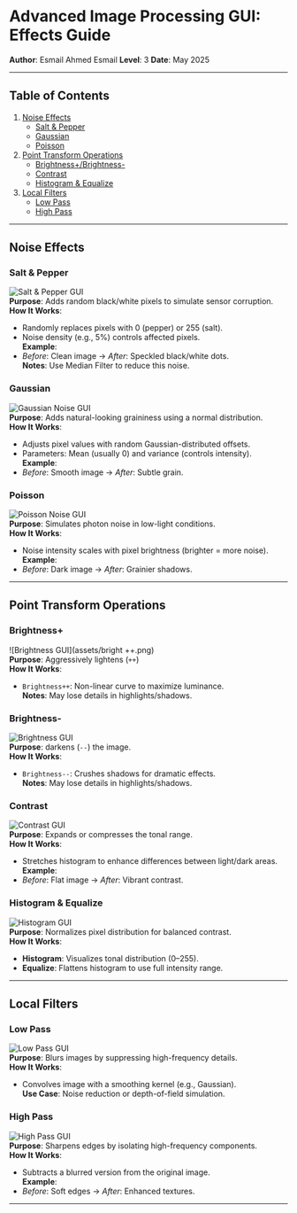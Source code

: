 # Advanced Image Processing GUI: Effects Guide

**Author**: Esmail Ahmed Esmail 
**Level**: 3
**Date**: May 2025  

---

## Table of Contents
1. [Noise Effects](#noise-effects)
   - [Salt & Pepper](#salt--pepper)
   - [Gaussian](#gaussian)
   - [Poisson](#poisson)
2. [Point Transform Operations](#point-transform-operations)
   - [Brightness+/Brightness-](#brightnessbrightness-)
   - [Contrast](#contrast)
   - [Histogram & Equalize](#histogram--equalize)
3. [Local Filters](#local-filters)
   - [Low Pass](#low-pass)
   - [High Pass](#high-pass)

---

## Noise Effects

### Salt & Pepper
![Salt & Pepper GUI](assets/salt&pepper.png)  
**Purpose**: Adds random black/white pixels to simulate sensor corruption.  
**How It Works**:  
- Randomly replaces pixels with 0 (pepper) or 255 (salt).  
- Noise density (e.g., 5%) controls affected pixels.  
**Example**:  
- *Before*: Clean image → *After*: Speckled black/white dots.  
**Notes**: Use Median Filter to reduce this noise.  

### Gaussian
![Gaussian Noise GUI](assets/gaussin.png)  
**Purpose**: Adds natural-looking graininess using a normal distribution.  
**How It Works**:  
- Adjusts pixel values with random Gaussian-distributed offsets.  
- Parameters: Mean (usually 0) and variance (controls intensity).  
**Example**:  
- *Before*: Smooth image → *After*: Subtle grain.  

### Poisson
![Poisson Noise GUI](assets/possision.png)  
**Purpose**: Simulates photon noise in low-light conditions.  
**How It Works**:  
- Noise intensity scales with pixel brightness (brighter = more noise).  
**Example**:  
- *Before*: Dark image → *After*: Grainier shadows.  

---

## Point Transform Operations

### Brightness+
![Brightness GUI](assets/bright ++.png)  
**Purpose**: Aggressively lightens (`++`)   
**How It Works**:  
- `Brightness++`: Non-linear curve to maximize luminance.   
**Notes**: May lose details in highlights/shadows.  

### Brightness-
![Brightness GUI](assets/bright--.png)  
**Purpose**: darkens (`--`) the image.  
**How It Works**:   
- `Brightness--`: Crushes shadows for dramatic effects.  
**Notes**: May lose details in highlights/shadows.  

### Contrast
![Contrast GUI](assets/contrast.png)  
**Purpose**: Expands or compresses the tonal range.  
**How It Works**:  
- Stretches histogram to enhance differences between light/dark areas.  
**Example**:  
- *Before*: Flat image → *After*: Vibrant contrast.  

### Histogram & Equalize
![Histogram GUI](assets/histogram.png)  
**Purpose**: Normalizes pixel distribution for balanced contrast.  
**How It Works**:  
- **Histogram**: Visualizes tonal distribution (0–255).  
- **Equalize**: Flattens histogram to use full intensity range.  

---

## Local Filters

### Low Pass
![Low Pass GUI](assets/lowpass.png)  
**Purpose**: Blurs images by suppressing high-frequency details.  
**How It Works**:  
- Convolves image with a smoothing kernel (e.g., Gaussian).  
**Use Case**: Noise reduction or depth-of-field simulation.  

### High Pass
![High Pass GUI](assets/highpass.png)  
**Purpose**: Sharpens edges by isolating high-frequency components.  
**How It Works**:  
- Subtracts a blurred version from the original image.  
**Example**:  
- *Before*: Soft edges → *After*: Enhanced textures.  

---
